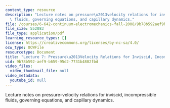 ```yaml
---
content_type: resource
description: "Lecture notes on pressure\u2013velocity relations for inviscid, incompressible\
  \ fluids, governing equations, and capillary dynamics."
file: /courses/6-642-continuum-electromechanics-fall-2008/9b78b592aef9b65995d27731b4802fbd_lec07_f08.pdf
file_size: 552083
file_type: application/pdf
learning_resource_types: []
license: https://creativecommons.org/licenses/by-nc-sa/4.0/
ocw_type: OCWFile
resourcetype: Document
title: "Lecture 7: Pressure\u2013Velocity Relations for Inviscid, Incompressible Fluids"
uid: 9b78b592-aef9-b659-95d2-7731b4802fbd
video_files:
  video_thumbnail_file: null
video_metadata:
  youtube_id: null
---
```

Lecture notes on pressure–velocity relations for inviscid, incompressible fluids, governing equations, and capillary dynamics.